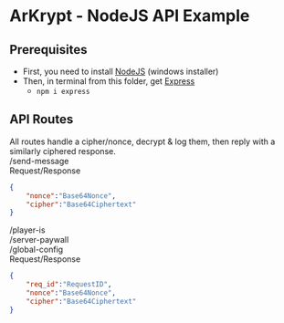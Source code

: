 # ArKrypt - NodeJS API Example

## Prerequisites
- First, you need to install [NodeJS](https://nodejs.org/en/download/) (windows installer)
- Then, in terminal from this folder, get [Express](https://github.com/expressjs/express) 
  - `npm i express`

## API Routes
All routes handle a cipher/nonce, decrypt & log them, then reply with a similarly ciphered response.  
/send-message  
Request/Response
```json
{
    "nonce":"Base64Nonce",
    "cipher":"Base64Ciphertext"
}
```
/player-is  
/server-paywall  
/global-config  
Request/Response 
```json
{
    "req_id":"RequestID",
    "nonce":"Base64Nonce",
    "cipher":"Base64Ciphertext"
}
```
